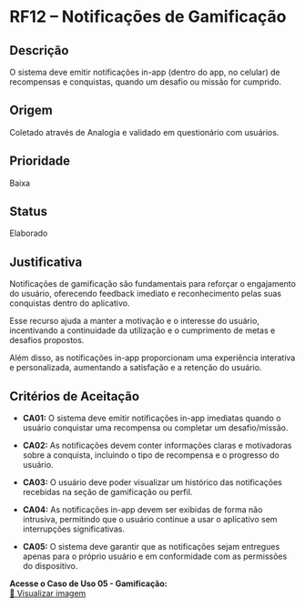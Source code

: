 # RF12 – Notificações de Gamificação

## Descrição  
O sistema deve emitir notificações in-app (dentro do app, no celular) de recompensas e conquistas, quando um desafio ou missão for cumprido.

## Origem  
Coletado através de Analogia e validado em questionário com usuários.

## Prioridade  
Baixa

## Status  
Elaborado

## Justificativa  
Notificações de gamificação são fundamentais para reforçar o engajamento do usuário, oferecendo feedback imediato e reconhecimento pelas suas conquistas dentro do aplicativo.

Esse recurso ajuda a manter a motivação e o interesse do usuário, incentivando a continuidade da utilização e o cumprimento de metas e desafios propostos.

Além disso, as notificações in-app proporcionam uma experiência interativa e personalizada, aumentando a satisfação e a retenção do usuário.

## Critérios de Aceitação

- **CA01:** O sistema deve emitir notificações in-app imediatas quando o usuário conquistar uma recompensa ou completar um desafio/missão.

- **CA02:** As notificações devem conter informações claras e motivadoras sobre a conquista, incluindo o tipo de recompensa e o progresso do usuário.

- **CA03:** O usuário deve poder visualizar um histórico das notificações recebidas na seção de gamificação ou perfil.

- **CA04:** As notificações in-app devem ser exibidas de forma não intrusiva, permitindo que o usuário continue a usar o aplicativo sem interrupções significativas.

- **CA05:** O sistema deve garantir que as notificações sejam entregues apenas para o próprio usuário e em conformidade com as permissões do dispositivo.

**Acesse o Caso de Uso 05 - Gamificação:**  
[📄 Visualizar imagem](https://drive.google.com/file/d/1yWPpVSZCT8n9ZCsnSAljJAKBleyfJpZj/view?usp=sharing)